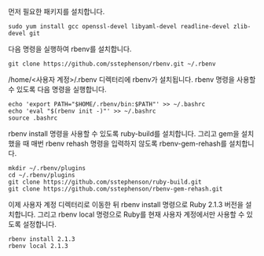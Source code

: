 
먼저 필요한 패키지를 설치합니다.

```
sudo yum install gcc openssl-devel libyaml-devel readline-devel zlib-devel git
```

다음 명령을 실행하여 rbenv를 설치합니다.

```
git clone https://github.com/sstephenson/rbenv.git ~/.rbenv
```

/home/<사용자 계정>/.rbenv 디렉터리에 rbenv가 설치됩니다. rbenv 명령을 사용할 수 있도록 다음 명령을 실행합니다.

```
echo 'export PATH="$HOME/.rbenv/bin:$PATH"' >> ~/.bashrc
echo 'eval "$(rbenv init -)"' >> ~/.bashrc
source .bashrc
```

rbenv install 명령을 사용할 수 있도록 ruby-build를 설치합니다. 
그리고 gem을 설치했을 때 매번 rbenv rehash 명령을 입력하지 않도록 rbenv-gem-rehash를 설치합니다.
```
mkdir ~/.rbenv/plugins
cd ~/.rbenv/plugins
git clone https://github.com/sstephenson/ruby-build.git
git clone https://github.com/sstephenson/rbenv-gem-rehash.git
```

이제 사용자 계정 디렉터리로 이동한 뒤 rbenv install 명령으로 Ruby 2.1.3 버전을 설치합니다. 
그리고 rbenv local 명령으로 Ruby를 현재 사용자 계정에서만 사용할 수 있도록 설정합니다.
```
rbenv install 2.1.3
rbenv local 2.1.3
```
